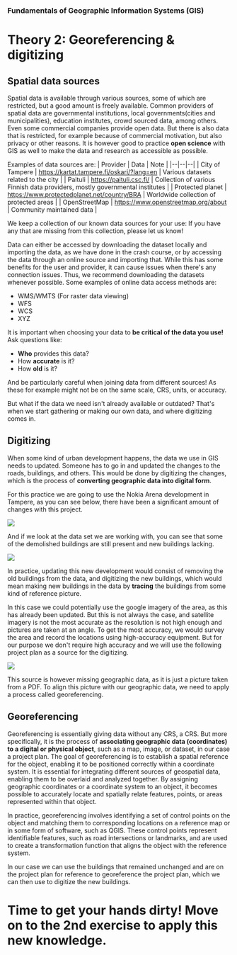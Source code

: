 ### Fundamentals of Geographic Information Systems (GIS)

# Theory 2: Georeferencing & digitizing

## Spatial data sources

Spatial data is available through various sources, some of which are restricted, but a good amount is freely available. Common providers of spatial data are governmental institutions, local governments(cities and municipalities), education institutes, crowd sourced data, among others. Even some commercial companies provide open data. But there is also data that is restricted, for example because of commercial motivation, but also privacy or other reasons. It is however good to practice **open science** with GIS as well to make the data and research as accessible as possible.   

Examples of data sources are:
| Provider | Data | Note |
|--|--|--|
| City of Tampere | https://kartat.tampere.fi/oskari/?lang=en | Various datasets related to the city |
| Paituli | https://paituli.csc.fi/ | Collection of various Finnish data providers, mostly governmental institutes |
| Protected planet | https://www.protectedplanet.net/country/BRA | Worldwide collection of protected areas  |
| OpenStreetMap | https://www.openstreetmap.org/about | Community maintained data |

We keep a collection of our known data sources for your use: 
If you have any that are missing from this collection, please let us know! 

Data can either be accessed by downloading the dataset locally and importing the data, as we have done in the crash course, or by accessing the data through an online source and importing that. While this has some benefits for the user and provider, it can cause issues when there's any connection issues. Thus, we recommend downloading the datasets whenever possible. Some examples of online data access methods are:
- WMS/WMTS (For raster data viewing)
- WFS
- WCS
- XYZ

It is important when choosing your data to **be critical of the data you use!** Ask questions like:
- **Who** provides this data?
- How **accurate** is it?
- How **old** is it?

And be particularly careful when joining data from different sources! As these for example might not be on the same scale, CRS, units, or accuracy. 

But what if the data we need isn't already available or outdated? That's when we start gathering or making our own data, and where digitizing comes in.  

## Digitizing

When some kind of urban development happens, the data we use in GIS needs to updated. Someone has to go in and updated the changes to the roads, buildings, and others. This would be done by digitizing the changes, which is the process of **converting geographic data into digital form**. 

For this practice we are going to use the Nokia Arena development in Tampere, as you can see below, there have been a significant amount of changes with this project.

![](https://raw.githubusercontent.com/rowan8k/fundamentals-of-gis/master/Assets/21_Theory/GIS_theory1_example.png)

And if we look at the data set we are working with, you can see that some of the demolished buildings are still present and new buildings lacking. 

![](https://raw.githubusercontent.com/rowan8k/fundamentals-of-gis/master/Assets/21_Theory/QGIS_theory1_nokia_outdated.png)

In practice, updating this new development would consist of removing the old buildings from the data, and digitizing the new buildings, which would mean making new buildings in the data by **tracing** the buildings from some kind of reference picture. 

In this case we could potentially use the google imagery of the area, as this has already been updated. But this is not always the case, and satellite imagery is not the most accurate as the resolution is not high enough and pictures are taken at an angle. To get the most accuracy, we would survey the area and record the locations using high-accuracy equipment. But for our purpose we don't require high accuracy and we will use the following project plan as a source for the digitizing. 

![](https://raw.githubusercontent.com/rowan8k/fundamentals-of-gis/master/Assets/21_Theory/GIS_theory1_plan.png)

This source is however missing geographic data, as it is just a picture taken from a PDF. To align this picture with our geographic data, we need to apply a process called georeferencing. 

## Georeferencing

Georeferencing is essentially giving data without any CRS, a CRS. But more specifically, it is the process of **associating geographic data (coordinates) to a digital or physical object**, such as a map, image, or dataset, in our case a project plan. The goal of georeferencing is to establish a spatial reference for the object, enabling it to be positioned correctly within a coordinate system. It is essential for integrating different sources of geospatial data, enabling them to be overlaid and analyzed together. By assigning geographic coordinates or a coordinate system to an object, it becomes possible to accurately locate and spatially relate features, points, or areas represented within that object.

In practice, georeferencing involves identifying a set of control points on the object and matching them to corresponding locations on a reference map or in some form of software, such as QGIS. These control points represent identifiable features, such as road intersections or landmarks, and are used to create a transformation function that aligns the object with the reference system.

In our case we can use the buildings that remained unchanged and are on the project plan for reference to georeference the project plan, which we can then use to digitize the new buildings. 

# Time to get your hands dirty! Move on to the 2nd exercise to apply this new knowledge.

<!--stackedit_data:
eyJkaXNjdXNzaW9ucyI6eyJvSmFOSlZwYTFCeDRmd2tpIjp7In
RleHQiOiJXZSBrZWVwIGEgY29sbGVjdGlvbiBvZiBvdXIga25v
d24gZGF0YSBzb3VyY2VzIGZvciB5b3VyIHVzZToiLCJzdGFydC
I6MTE5MywiZW5kIjoxMjUzfSwiRWNrMTBRamsyUnJDcG1KciI6
eyJzdGFydCI6MTExMCwiZW5kIjoxMTIzLCJ0ZXh0IjoiT3Blbl
N0cmVldE1hcCJ9LCIyRGlLN3dNc240eVNNWGphIjp7InN0YXJ0
IjoxNjU3LCJlbmQiOjE2NjgsInRleHQiOiJkb3dubG9hZGluZy
J9fSwiY29tbWVudHMiOnsiaHd5QjlzV25LcW95OHJGVyI6eyJk
aXNjdXNzaW9uSWQiOiJvSmFOSlZwYTFCeDRmd2tpIiwic3ViIj
oiZ2g6NDAzMDQ3ODgiLCJ0ZXh0IjoiQWRkIGxpbmsiLCJjcmVh
dGVkIjoxNjg2MzAzODExOTU1fSwiWm9pN2w5V1NLeEcybEd6QS
I6eyJkaXNjdXNzaW9uSWQiOiJFY2sxMFFqazJSckNwbUpyIiwi
c3ViIjoiZ2g6MjIxNjgxNTciLCJ0ZXh0IjoiaHR0cHM6Ly93d3
cubmF0dXJhbGVhcnRoZGF0YS5jb20vIGlzIGEgbmljZSBvbmUs
IHRvbyIsImNyZWF0ZWQiOjE2ODY3MzExMjYzMTR9LCJzSE1JNW
RDVDZGYk5hQVNvIjp7ImRpc2N1c3Npb25JZCI6IjJEaUs3d01z
bjR5U01YamEiLCJzdWIiOiJnaDoyMjE2ODE1NyIsInRleHQiOi
Jkb3dubG9hZGluZyBhbmQgc2F2aW5nIGxvY2FsbHk/IiwiY3Jl
YXRlZCI6MTY4NjczMTE2NDQ3NH19LCJoaXN0b3J5IjpbNTY2ND
A0NTQ0LDczNjQ5Mzk3NCwxMDkyNDMzNzA1XX0=
-->